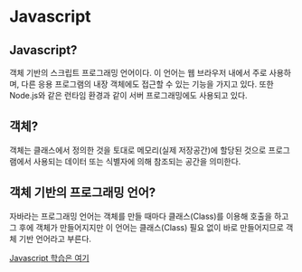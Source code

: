 # Javascript

## Javascript?

객체 기반의 스크립트 프로그래밍 언어이다. 이 언어는 웹 브라우저 내에서 주로 사용하며, 다른 응용 프로그램의 내장 객체에도 접근할 수 있는 기능을 가지고 있다. 또한 Node.js와 같은 런타임 환경과 같이 서버 프로그래밍에도 사용되고 있다.

## 객체?

객체는 클래스에서 정의한 것을 토대로 메모리\(실제 저장공간\)에 할당된 것으로 프로그램에서 사용되는 데이터 또는 식별자에 의해 참조되는 공간을 의미한다.

## 객체 기반의 프로그래밍 언어? 

 자바라는 프로그래밍 언어는 객체를 만들 때마다 클래스\(Class\)를 이용해 호출을 하고 그 후에 객체가 만들어지지만 이 언어는 클래스\(Class\) 필요 없이 바로 만들어지므로 객체 기반 언어라고 부른다. 

[Javascript 학습은 여기](https://opentutorials.org/module/532) 

